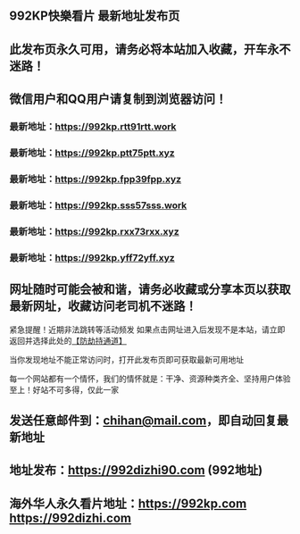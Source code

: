 ## **992KP快樂看片 最新地址发布页**
## 此发布页永久可用，请务必将本站加入收藏，开车永不迷路！
## 微信用户和QQ用户请复制到浏览器访问！
### 最新地址：https://992kp.rtt91rtt.work

### 最新地址：https://992kp.ptt75ptt.xyz

### 最新地址：https://992kp.fpp39fpp.xyz

### 最新地址：https://992kp.sss57sss.work

### 最新地址：https://992kp.rxx73rxx.xyz

### 最新地址：https://992kp.yff72yff.xyz


## 网址随时可能会被和谐，请务必收藏或分享本页以获取最新网址，收藏访问老司机不迷路！

紧急提醒！近期非法跳转等活动频发
如果点击网址进入后发现不是本站，请立即返回并选择此处的[【防劫持通道】](https://23.224.130.222:7583)

当你发现地址不能正常访问时，打开此发布页即可获取最新可用地址

每一个网站都有一个情怀，我们的情怀就是：干净、资源种类齐全、坚持用户体验至上！好站不可多得，仅此一家

## 发送任意邮件到：chihan@mail.com，即自动回复最新地址
## 地址发布：https://992dizhi90.com  (992地址)
## 海外华人永久看片地址：https://992kp.com  https://992dizhi.com
